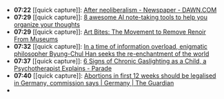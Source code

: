 - **07:22** [[quick capture]]:  [After neoliberalism - Newspaper - DAWN.COM](https://www.dawn.com/news/1827544)
- **07:29** [[quick capture]]:  [8 awesome AI note-taking tools to help you organize your thoughts](https://www.androidpolice.com/best-ai-note-taking-tools/)
- **07:29** [[quick capture]]:  [Art Bites: The Movement to Remove Renoir From Museums](https://news.artnet.com/art-world/art-bites-renoir-sucks-movement-2455217)
- **07:32** [[quick capture]]:  [In a time of information overload, enigmatic philosopher Byung-Chul Han seeks the re-enchantment of the world](https://theconversation.com/in-a-time-of-information-overload-enigmatic-philosopher-byung-chul-han-seeks-the-re-enchantment-of-the-world-225176)
- **07:37** [[quick capture]]:  [6 Signs of Chronic Gaslighting as a Child, a Psychotherapist Explains - Parade](https://parade.com/living/signs-of-chronic-gaslighting-as-a-child-according-to-a-psychotherapist)
- **07:40** [[quick capture]]:  [Abortions in first 12 weeks should be legalised in Germany, commission says | Germany | The Guardian](https://www.theguardian.com/world/2024/apr/15/abortions-in-first-12-weeks-should-be-legalised-in-germany-commission-expected-to-say)
-
